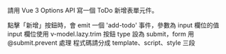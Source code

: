 請用 Vue 3 Options API 寫一個 ToDo 新增表單元件。

點擊「新增」按鈕時，會 emit 一個 'add-todo' 事件，參數為 input 欄位的值
input 欄位使用 v-model.lazy.trim
按鈕 type 設為 submit，form 用 @submit.prevent 處理
程式碼請分成 template、script、style 三段